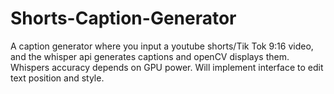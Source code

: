 # Shorts-Caption-Generator
A caption generator where you input a youtube shorts/Tik Tok 9:16 video, and the whisper api generates captions and openCV displays them. Whispers accuracy depends on GPU power. Will implement interface to edit text position and style.
